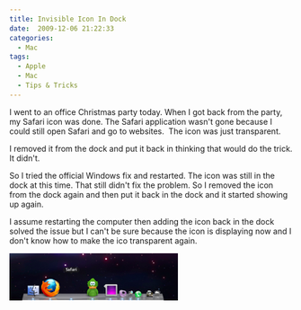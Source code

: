 ```yaml
---
title: Invisible Icon In Dock
date:  2009-12-06 21:22:33
categories:
  - Mac
tags:
  - Apple
  - Mac
  - Tips & Tricks
---
```


I went to an office Christmas party today. When I got back from the party, my Safari icon was done. The Safari application wasn't gone because I could still open Safari and go to websites.  The icon was just transparent.

I removed it from the dock and put it back in thinking that would do the trick. It didn't.

So I tried the official Windows fix and restarted. The icon was still in the dock at this time. That still didn't fix the problem. So I removed the icon from the dock again and then put it back in the dock and it started showing up again.

I assume restarting the computer then adding the icon back in the dock solved the issue but I can't be sure because the icon is displaying now and I don't know how to make the ico transparent again.

<a href="/assets/images/posts/2009/12/invisible_icon.png" rel="shadowbox"><img class="alignleft size-medium wp-image-438" title="Invisible Safari Icon" src="/assets/images/posts/2009/12/invisible_icon-300x84.png" alt="Invisible Safari Icon" width="300" height="84" /></a>
